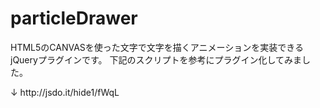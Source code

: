 particleDrawer
==============

<p>HTML5のCANVASを使った文字で文字を描くアニメーションを実装できるjQueryプラグインです。
下記のスクリプトを参考にプラグイン化してみました。</p>
↓
http://jsdo.it/hide1/fWqL

